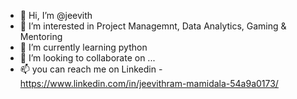 - 👋 Hi, I’m @jeevith
- 👀 I’m interested in Project Managemnt, Data Analytics, Gaming & Mentoring
- 🌱 I’m currently learning python
- 💞️ I’m looking to collaborate on ...
- 📫 you can reach me on Linkedin - https://www.linkedin.com/in/jeevithram-mamidala-54a9a0173/

<!---
Itsjeevith/Itsjeevith is a ✨ special ✨ repository because its `README.md` (this file) appears on your GitHub profile.
You can click the Preview link to take a look at your changes.
--->
